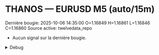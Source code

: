 # THANOS — EURUSD M5 (auto/15m)
Dernière bougie: 2025-10-06 14:35:00  O=1.16849  H=1.16861  L=1.16846  C=1.16860
Source active: twelvedata_repo

- Aucun signal sur la dernière bougie.

<details><summary>Debug</summary>

- TD_API_KEY manquant.

</details>